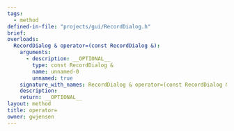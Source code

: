 ```yaml
---
tags:
  - method
defined-in-file: "projects/gui/RecordDialog.h"
brief:
overloads:
  RecordDialog & operator=(const RecordDialog &):
    arguments:
      - description: __OPTIONAL__
        type: const RecordDialog &
        name: unnamed-0
        unnamed: true
    signature_with_names: RecordDialog & operator=(const RecordDialog &)
    description:
    return: __OPTIONAL__
layout: method
title: operator=
owner: gwjensen
---
```

